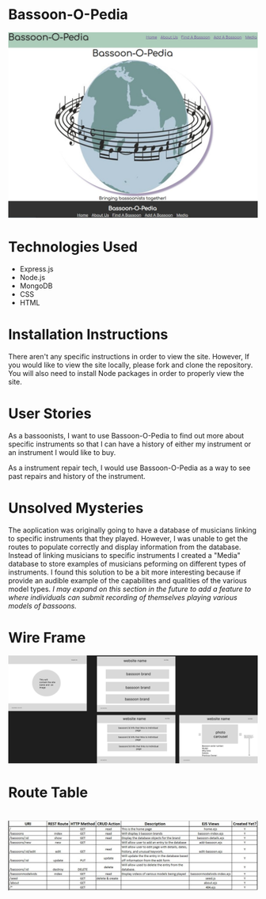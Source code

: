 # Bassoon-O-Pedia

<img src="appsnapshot.jpg">

<h1> Technologies Used </h1>
<ul>
    <li>Express.js</li>
    <li>Node.js</li>
    <li>MongoDB</li>
    <li>CSS</li>
    <li>HTML</li>
</ul>

<h1> Installation Instructions</h1>
<p> There aren't any specific instructions in order to view the site. However, If you would like to view the site locally, please fork and clone the repository. You will also need to install Node packages in order to properly view the site.

<h1>User Stories</h1>
<p>As a bassoonists, I want to use Bassoon-O-Pedia to find out more about specific instruments so that I can have a history of either my instrument or an instrument I would like to buy.</p>
<p>As a instrument repair tech, I would use Bassoon-O-Pedia as a way to see past repairs and history of the instrument.</p>

<h1>Unsolved Mysteries</h1>
<p>The aoplication was originally going to have a database of musicians linking to specific instruments that they played. However, I was unable to get the routes to populate correctly and display information from the database. Instead of linking musicians to specific instruments I created a "Media" database to store examples of musicians peforming on different types of instruments. I found this solution to be a bit more interesting because if provide an audible example of the capabilites and qualities of the various model types. <em>I may expand on this section in the future to add a feature to where individuals can submit recording of themselves playing various models of bassoons.</em></p>

<h1>Wire Frame</h1>
<img src="wire frame.png">

<h1>Route Table<h1>
<img src="routetable.jpg">
